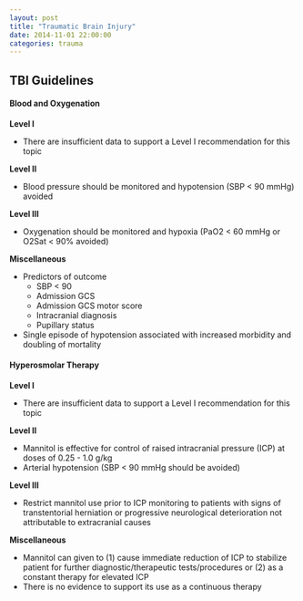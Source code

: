 ```yaml
---
layout: post
title: "Traumatic Brain Injury"
date: 2014-11-01 22:00:00
categories: trauma
---
```


## TBI Guidelines

#### Blood and Oxygenation
 
**Level I**

* There are insufficient data to support a Level I recommendation for this topic
 
**Level II**

* Blood pressure should be monitored and hypotension (SBP < 90 mmHg) avoided
 
**Level III**

* Oxygenation should be monitored and hypoxia (PaO2 < 60 mmHg or O2Sat < 90% avoided)
 
 
**Miscellaneous**
 
* Predictors of outcome
  * SBP &lt; 90
  * Admission GCS
  * Admission GCS motor score
  * Intracranial diagnosis
  * Pupillary status
* Single episode of hypotension associated with increased morbidity and doubling of mortality
 
#### Hyperosmolar Therapy
 
**Level I**
 
* There are insufficient data to support a Level I recommendation for this topic
 
**Level II**
 
* Mannitol is effective for control of raised intracranial pressure (ICP) at doses of 0.25 - 1.0 g/kg
* Arterial hypotension (SBP &lt; 90 mmHg should be avoided)
 
**Level III**
 
* Restrict mannitol use prior to ICP monitoring to patients with signs of transtentorial herniation or progressive neurological deterioration not attributable to extracranial causes
 
**Miscellaneous**
 
* Mannitol can given to (1) cause immediate reduction of ICP to stabilize patient for further diagnostic/therapeutic tests/procedures or (2) as a constant therapy for elevated ICP
* There is no evidence to support its use as a continuous therapy